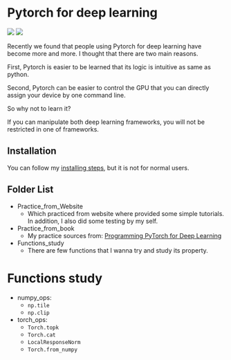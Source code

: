 # Pytorch for deep learning
[![](https://img.shields.io/badge/Level-Beginner-blue)](https://github.com/chiehpower/Pytorch) [![](https://img.shields.io/badge/Status-Keep%20updating-lightgrey)](https://github.com/chiehpower/Pytorch) 

Recently we found that people using Pytorch for deep learning have become more and more. I thought that there are two main reasons. 

First, Pytorch is easier to be learned that its logic is intuitive as same as python. 

Second, Pytorch can be easier to control the GPU that you can directly assign your device by one command line.   

So why not to learn it? 

If you can manipulate both deep learning frameworks, you will not be restricted in one of frameworks.

## Installation
You can follow my [installing steps](https://github.com/chiehpower/Installation/tree/master/Pytorch), but it is not for normal users.

## Folder List

- Practice_from_Website
  - Which practiced from website where provided some simple tutorials. In addition, I also did some testing by my self.
- Practice_from_book
  - My practice sources from:
    [Programming PyTorch for Deep Learning](https://www.oreilly.com/library/view/programming-pytorch-for/9781492045342/)
- Functions_study
  - There are few functions that I wanna try and study its property.

# Functions study
  - numpy_ops:
    - `np.tile`
    - `np.clip`
  - torch_ops:
    - `Torch.topk`
    - `Torch.cat`
    - `LocalResponseNorm`
    - `Torch.from_numpy`
